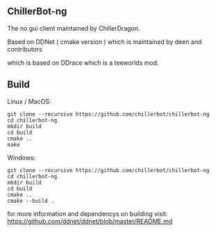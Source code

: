 ChillerBot-ng
-------------

The no gui client maintained by ChillerDragon.

Based on DDNet ( cmake version ) which is maintained by deen and contributors


which is based on DDrace which is a teeworlds mod.

Build
-----

Linux / MacOS:

```
git clone --recursive https://github.com/chillerbot/chillerbot-ng
cd chillerbot-ng
mkdir build
cd build
cmake ..
make
```

Windows:

```
git clone --recursive https://github.com/chillerbot/chillerbot-ng
cd chillerbot-ng
mkdir build
cd build
cmake ..
cmake --build .
```

for more information and dependencys on building visit:
https://github.com/ddnet/ddnet/blob/master/README.md

